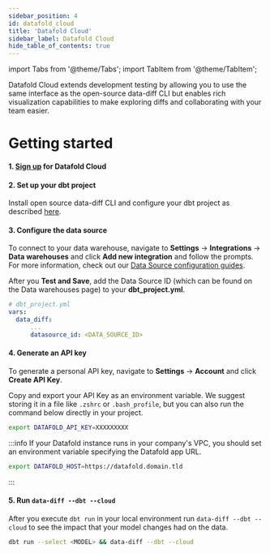 ```yaml
---
sidebar_position: 4
id: datafold_cloud
title: 'Datafold Cloud'
sidebar_label: Datafold Cloud
hide_table_of_contents: true
---
```

import Tabs from '@theme/Tabs';
import TabItem from '@theme/TabItem';


Datafold Cloud extends development testing by allowing you to use the same interface as the open-source data-diff CLI but enables rich visualization capabilities to make exploring diffs and collaborating with your team easier.

# Getting started

#### 1. [Sign up](https://app.datafold.com/org-signup) for Datafold Cloud

#### 2. Set up your dbt project

Install open source data-diff CLI and configure your dbt project as described [here](/development_testing/cli).

#### 3. Configure the data source

To connect to your data warehouse, navigate to **Settings** &rarr; **Integrations** &rarr; **Data warehouses** and click **Add new integration** and follow the prompts. For more information, check out our [Data Source configuration guides](/connections/databases).

After you **Test and Save**, add the Data Source ID (which can be found on the Data warehouses page) to your **dbt_project.yml**.
    
  ```yaml
  # dbt_project.yml
  vars:
    data_diff:
        ...
        datasource_id: <DATA_SOURCE_ID>
  ```

#### 4. Generate an API key

To generate a personal API key, navigate to **Settings** &rarr; **Account** and click **Create API Key**. 

Copy and export your API Key as an environment variable. We suggest storing it in a file like `.zshrc` or `.bash_profile`, but you can also run the command below directly in your project.

  ```bash
  export DATAFOLD_API_KEY=XXXXXXXXX
  ``` 

:::info
If your Datafold instance runs in your company's VPC, you should set an environment variable specifying the Datafold app URL.

  ```bash
  export DATAFOLD_HOST=https://datafold.domain.tld
  ``` 
:::

#### 5. Run `data-diff --dbt --cloud`

After you execute `dbt run` in your local environment run `data-diff --dbt --cloud` to see the impact that your model changes had on the data.
    
  ```zsh
  dbt run --select <MODEL> && data-diff --dbt --cloud
  ```
  